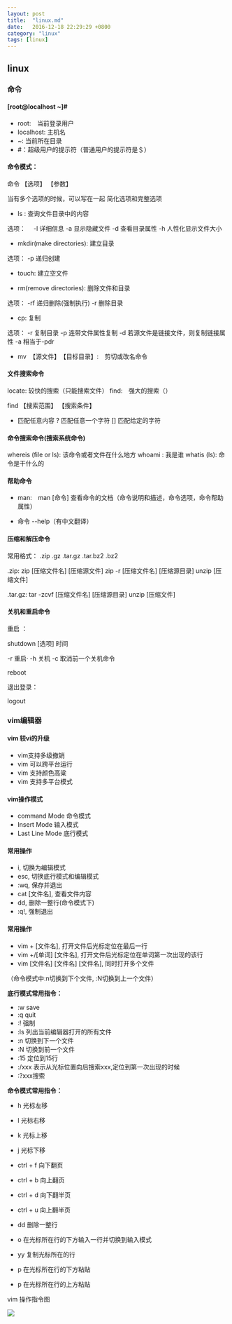 ```yaml
---
layout: post
title:  "linux.md"
date:   2016-12-18 22:29:29 +0800
category: "linux"
tags: [linux]
---
```



## linux

### 命令

#### [root@localhost ~]#

- root:　当前登录用户
- localhost: 主机名
- ~: 当前所在目录
- #：超级用户的提示符（普通用户的提示符是＄）

#### 命令模式：

命令 【选项】 【参数】

当有多个选项的时候，可以写在一起
简化选项和完整选项

- ls : 查询文件目录中的内容

选项：　
-l 详细信息
-a 显示隐藏文件
-d 查看目录属性
-h 人性化显示文件大小


- mkdir(make directories): 建立目录

选项：
-p 递归创建

- touch: 建立空文件

- rm(remove directories): 删除文件和目录

选项：
-rf 递归删除(强制执行)
-r 删除目录



- cp: 复制

选项：
-r 复制目录
-p 连带文件属性复制
-d 若源文件是链接文件，则复制链接属性
-a 相当于-pdr

- mv　【源文件】　【目标目录】:　剪切或改名命令

#### 文件搜索命令

locate: 较快的搜索（只能搜索文件）
find:　强大的搜索（）

find 【搜索范围】 【搜索条件】

* 匹配任意内容
? 匹配任意一个字符
[] 匹配给定的字符


#### 命令搜索命令(搜索系统命令)

whereis (file or ls): 该命令或者文件在什么地方
whoami : 我是谁
whatis (ls): 命令是干什么的


#### 帮助命令

- man:　man [命令] 查看命令的文档（命令说明和描述，命令选项，命令帮助属性）

- 命令 --help（有中文翻译）


#### 压缩和解压命令

常用格式：
.zip .gz .tar.gz .tar.bz2 .bz2

.zip:
zip [压缩文件名] [压缩源文件]
zip -r [压缩文件名] [压缩源目录]
unzip [压缩文件]

.tar.gz:
tar -zcvf [压缩文件名] [压缩源目录]
unzip [压缩文件]


#### 关机和重启命令

重启 ：

shutdown [选项] 时间

-r 重启·
-h 关机
-c 取消前一个关机命令

reboot


退出登录：

logout



### vim编辑器


#### vim 较vi的升级
- vim支持多级撤销
- vim 可以跨平台运行
- vim 支持颜色高粱
- vim 支持多平台模式

#### vim操作模式

- command Mode 命令模式
- Insert Mode 输入模式
- Last Line Mode 底行模式


#### 常用操作

- i, 切换为编辑模式
- esc, 切换底行模式和编辑模式
- :wq, 保存并退出
- cat [文件名], 查看文件内容
- dd, 删除一整行(命令模式下)
- :q!, 强制退出

#### 常用操作
- vim + [文件名], 打开文件后光标定位在最后一行
- vim +/[单词] [文件名], 打开文件后光标定位在单词第一次出现的该行
- vim [文件名] [文件名] [文件名], 同时打开多个文件

（命令模式中:n切换到下个文件, :N切换到上一个文件）

**底行模式常用指令：**

- :w  save
- :q  quit
- :!  强制
- :ls   列出当前编辑器打开的所有文件
- :n 切换到下一个文件
- :N 切换到前一个文件
- :15 定位到15行
- :/xxx 表示从光标位置向后搜索xxx,定位到第一次出现的时候
- :?xxx搜索

**命令模式常用指令：**

- h 光标左移
- l 光标右移
- k 光标上移
- j 光标下移
- ctrl + f 向下翻页
- ctrl + b 向上翻页
- ctrl + d 向下翻半页
- ctrl + u 向上翻半页

- dd 删除一整行
- o 在光标所在行的下方输入一行并切换到输入模式
- yy 复制光标所在的行
- p 在光标所在行的下方粘贴
- p 在光标所在行的上方粘贴


vim 操作指令图

![](https://ss0.bdstatic.com/94oJfD_bAAcT8t7mm9GUKT-xh_/timg?image&quality=100&size=b4000_4000&sec=1482035399&di=822efb63d06f75175b79fc6488e73447&src=http://www.th7.cn/d/file/p/2015/09/09/135ee7702a8ce426c7faa12204576fff.jpg)